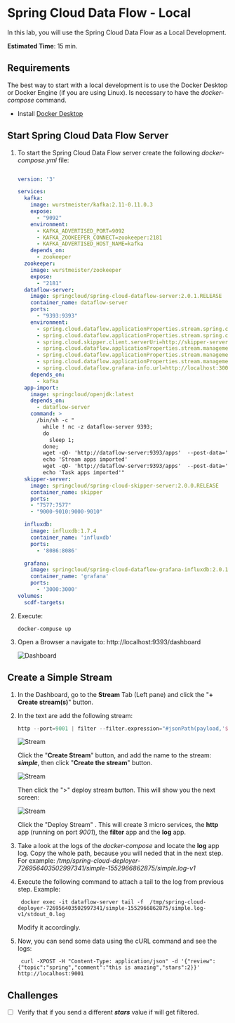 # Spring Cloud Data Flow - Local

In this lab, you will use the Spring Cloud Data Flow as a Local Development.

**Estimated Time**: 15 min.

## **Requirements**

The best way to start with a local development is to use the Docker Desktop or Docker Engine (if you are using Linux). Is necessary to have the *docker-compose* command.

- Install [Docker Desktop](https://www.docker.com/products/docker-desktop)



## Start Spring Cloud Data Flow Server

1. To start the Spring Cloud Data Flow server create the following *docker-compose.yml* file:

    ```yaml
    
    version: '3'
 
    services:
      kafka:
        image: wurstmeister/kafka:2.11-0.11.0.3
        expose:
          - "9092"
        environment:
          - KAFKA_ADVERTISED_PORT=9092
          - KAFKA_ZOOKEEPER_CONNECT=zookeeper:2181
          - KAFKA_ADVERTISED_HOST_NAME=kafka
        depends_on:
          - zookeeper
      zookeeper:
        image: wurstmeister/zookeeper
        expose:
          - "2181"
      dataflow-server:
        image: springcloud/spring-cloud-dataflow-server:2.0.1.RELEASE
        container_name: dataflow-server
        ports:
          - "9393:9393"
        environment:
          - spring.cloud.dataflow.applicationProperties.stream.spring.cloud.stre am.kafka.binder.brokers=kafka:9092
          - spring.cloud.dataflow.applicationProperties.stream.spring.cloud.stre am.kafka.binder.zkNodes=zookeeper:2181
          - spring.cloud.skipper.client.serverUri=http://skipper-server:7577/api
          - spring.cloud.dataflow.applicationProperties.stream.management.metric s.export.influx.enabled=true
          - spring.cloud.dataflow.applicationProperties.stream.management.metric s.export.influx.db=myinfluxdb
          - spring.cloud.dataflow.applicationProperties.stream.management.metric s.export.influx.uri=http://influxdb:8086
          - spring.cloud.dataflow.grafana-info.url=http://localhost:3000
        depends_on:
          - kafka
      app-import:
        image: springcloud/openjdk:latest
        depends_on:
          - dataflow-server
        command: >
          /bin/sh -c "
            while ! nc -z dataflow-server 9393;
            do
              sleep 1;
            done;
            wget -qO- 'http://dataflow-server:9393/apps'  --post-data='uri=http://bit.ly/ Einstein-GA-stream-applications-kafka-maven&force=true';
            echo 'Stream apps imported'
            wget -qO- 'http://dataflow-server:9393/apps'  --post-data='uri=http://bit.ly/ Dearborn-SR1-task-applications-maven&force=true';
            echo 'Task apps imported'"
      skipper-server:
        image: springcloud/spring-cloud-skipper-server:2.0.0.RELEASE
        container_name: skipper
        ports:
        - "7577:7577"
        - "9000-9010:9000-9010"
 
      influxdb:
        image: influxdb:1.7.4
        container_name: 'influxdb'
        ports:
          - '8086:8086'
 
      grafana:
        image: springcloud/spring-cloud-dataflow-grafana-influxdb:2.0.1.RELEASE
        container_name: 'grafana'
        ports:
          - '3000:3000'
    volumes:
      scdf-targets:

    ```



2. Execute:

    ```shell
    docker-compuse up
    ```

3. Open a Browser a navigate to: http://localhost:9393/dashboard

    ![Dashboard](06-spring-cloud-dataflow-local-01.png)



## Create a Simple Stream

1. In the Dashboard, go to the **Stream** Tab (Left pane) and click the "**+ Create stream(s)**" button.

2. In the text are add the following stream:

    ```groovy
    http --port=9001 | filter --filter.expression="#jsonPath(payload,'$.review.stars') >= 3" | log

    ```

    ![Stream](06-spring-cloud-dataflow-local-02.png)

    Click the "**Create Stream**" button, and add the name to the stream: ***simple***, then click "**Create the stream**" button.

    ![Stream](06-spring-cloud-dataflow-local-03.png)

    Then click the ">" deploy stream button. This will show you the next screen:

    ![Stream](06-spring-cloud-dataflow-local-04.png)

    Click the "Deploy Stream" . This will create 3 micro services, the **http** app (running on port *9001*), the **filter** app and the **log** app.

3. Take a look at the logs of the *docker-compose* and locate the **log** app log. Copy the whole path, because you will neded that in the next step. For example: */tmp/spring-cloud-deployer-726956403502997341/simple-1552966862875/simple.log-v1*
4. Execute the following command to attach a tail to the log from previous step. Example:

    ```shell
     docker exec -it dataflow-server tail -f  /tmp/spring-cloud-deployer-726956403502997341/simple-1552966862875/simple.log-v1/stdout_0.log
    ```

    Modify it accordingly.

5. Now, you can send some data using the cURL command and see the logs:
    ```shell
     curl -XPOST -H "Content-Type: application/json" -d '{"review":{"topic":"spring","comment":"this is amazing","stars":2}}' http://localhost:9001
    ```



## Challenges

- [ ] Verify that if you send a different ***stars*** value if will get filtered.
